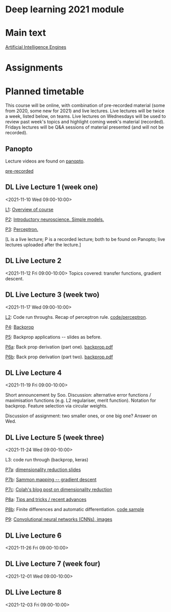 # Deep learning 2021 module


# Main text

[Artificial Intelligence Engines](http://jim-stone.staff.shef.ac.uk/AIEngines/index.html)

# Assignments


# Planned timetable

This course will be online, with combination of pre-recorded material
(some from 2020, some new for 2021) and live lectures.  Live lectures
will be twice a week, listed below, on teams.  Live lectures on Wednesdays will be
used to review past week's topics and highlight coming week's
material (recorded).  Fridays lectures will be Q&A sessions of
material presented (and will not be recorded).

## Panopto

Lecture videos are found on [panopto](https://cambridgelectures.cloud.panopto.eu/Panopto/Pages/Sessions/List.aspx?folderID=9b86eca2-9001-47e0-91c1-adb00100d53f).

[pre-recorded](https://cambridgelectures.cloud.panopto.eu/Panopto/Pages/Sessions/List.aspx?folderID=1f01e085-4e06-439b-a0a6-addb013e09e2)
## DL Live Lecture 1 (week one)
<2021-11-10 Wed 09:00-10:00>

[L1](https://cambridgelectures.cloud.panopto.eu/Panopto/Pages/Viewer.aspx?id=36c25a8b-c308-42bf-9121-addf014795d1): [Overview of course](slides/intro.pdf)

[P2](https://cambridgelectures.cloud.panopto.eu/Panopto/Pages/Viewer.aspx?id=784d3c12-4666-4115-aae7-addb013e475d): [Introductory neuroscience.  Simple models.](slides/neuro101.pdf)

[P3](https://cambridgelectures.cloud.panopto.eu/Panopto/Pages/Viewer.aspx?id=539606db-72be-44bf-94ab-addb013e47e8): [Perceptron.](slides/perceptron.pdf)

[L is a live lecture; P is a recorded lecture; both to be found on Panopto;
live lectures uploaded after the lecture.]

## DL Live Lecture 2
<2021-11-12 Fri 09:00-10:00>  Topics covered: transfer functions,
gradient descent.

## DL Live Lecture 3 (week two)
<2021-11-17 Wed 09:00-10:00>

[L2](https://cambridgelectures.cloud.panopto.eu/Panopto/Pages/Viewer.aspx?id=4b71ae01-e4eb-4a21-9beb-ade3012a56c7): Code run throughs.
Recap of perceptron rule.  [code/perceptron](code/perceptron).

[P4](https://cambridgelectures.cloud.panopto.eu/Panopto/Pages/Viewer.aspx?id=bc780ebb-7102-4f34-b5a2-ac690168b6b2): [Backprop](slides/backprop.pdf)

[P5](https://cambridgelectures.cloud.panopto.eu/Panopto/Pages/Viewer.aspx?id=173a5547-880b-4455-9d10-ac6a01572081):
Backprop applications -- slides as before.

[P6a](https://cambridgelectures.cloud.panopto.eu/Panopto/Pages/Viewer.aspx?id=2c6d0cd4-edc9-4980-9c31-ac63015ec99b): Back prop derivation (part one).  [backprop.pdf](backprop.pdf)

[P6b](https://cambridgelectures.cloud.panopto.eu/Panopto/Pages/Viewer.aspx?id=1f579de0-8eb8-428a-a626-ac630166eed8): Back prop derivation (part two).  [backprop.pdf](backprop.pdf)

## DL Live Lecture 4
<2021-11-19 Fri 09:00-10:00>

Short announcement by Soo.  Discussion: alternative error functions /
maximisation functions (e.g. L2 regulariser, merit function).
Notation for backprop.  Feature selection via circular weights.

Discussion of assignment: two smaller ones, or one big one?  Answer on
Wed.

## DL Live Lecture 5 (week three)
<2021-11-24 Wed 09:00-10:00>

L3: code run through (backprop, keras)


[P7a](https://cambridgelectures.cloud.panopto.eu/Panopto/Pages/Viewer.aspx?id=2f07a702-bd3c-4d62-8afe-ac6f00e2240f): [dimensionality reduction slides](slides/dimred.pdf)

[P7b](https://cambridgelectures.cloud.panopto.eu/Panopto/Pages/Viewer.aspx?id=6425e749-9b69-457f-b385-ac6300bc69e8): [Sammon mapping -- gradient descent](https://paperpile.com/app/p/f5e39a89-9dfd-0df1-a507-c1fc70b25f1a)

[P7c](https://cambridgelectures.cloud.panopto.eu/Panopto/Pages/Viewer.aspx?id=0cab1524-c331-41c8-9706-ac6f00ef133e): [Colah's blog post on dimensionality reduction](https://colah.github.io/posts/2014-10-Visualizing-MNIST/)



[P8a](https://cambridgelectures.cloud.panopto.eu/Panopto/Pages/Viewer.aspx?id=7f0af10b-c3c9-41ad-80d5-ac740158bd37): [Tips and tricks / recent advances](slides/tips.pdf)

[P8b](https://cambridgelectures.cloud.panopto.eu/Panopto/Pages/Viewer.aspx?id=a665da6f-da9e-4d2f-9c64-ac74016cf442):
Finite differences and automatic differentiation.  [code sample](code/autograd/finite_diff.R)

[P9](https://cambridgelectures.cloud.panopto.eu/Panopto/Pages/Viewer.aspx?id=c1b761a6-72eb-4072-bfc4-ac770156dc0d): [Convolutional neural networks (CNNs), images](slides/images.pdf)

## DL Live Lecture 6
<2021-11-26 Fri 09:00-10:00>


## DL Live Lecture 7 (week four)
<2021-12-01 Wed 09:00-10:00>

## DL Live Lecture 8
<2021-12-03 Fri 09:00-10:00>


